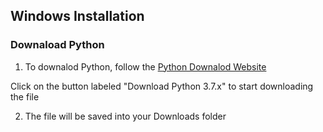 ## Windows Installation

### Downaload Python
1. To downalod Python, follow the [Python Downalod Website](https://www.python.org/downloads/)

 Click on the button labeled "Download Python 3.7.x" to start downloading the file

2. The file will be saved into your Downloads folder


